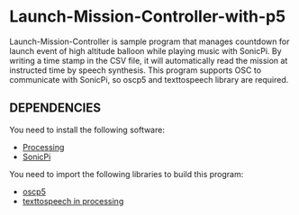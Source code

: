 # Launch-Mission-Controller-with-p5

Launch-Mission-Controller is sample program that manages countdown for launch event of high altitude balloon while playing music with SonicPi. By writing a time stamp in the CSV file, it will automatically read the mission at instructed time by speech synthesis. This program supports OSC to communicate with SonicPi, so oscp5 and texttospeech library are required.


## DEPENDENCIES

You need to install the following software:

- [Processing](https://processing.org/)
- [SonicPi](http://sonic-pi.net/)

You need to import the following libraries to build this program:

- [oscp5](https://github.com/sojamo/oscp5)
- [texttospeech in processing](http://www.frontiernerds.com/text-to-speech-in-processing)

